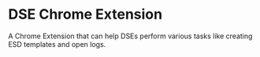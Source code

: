 # DSE Chrome Extension

A Chrome Extension that can help DSEs perform various tasks like creating ESD templates and open logs.